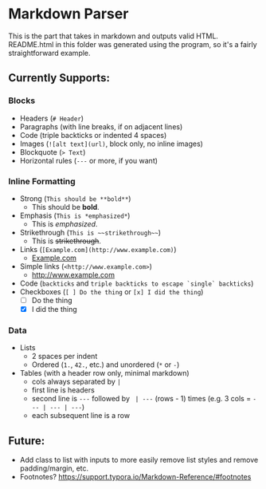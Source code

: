 # Markdown Parser

This is the part that takes in markdown and outputs valid HTML. README.html in this folder was generated using the program, so it's a fairly straightforward example.

## Currently Supports:

### Blocks

* Headers (`# Header`)
* Paragraphs (with line breaks, if on adjacent lines)
* Code (triple backticks or indented 4 spaces)
* Images (`![alt text](url)`, block only, no inline images)
* Blockquote (`> Text`)
* Horizontal rules (`---` or more, if you want)

### Inline Formatting

* Strong (`This should be **bold**`)
  * This should be **bold**.
* Emphasis (`This is *emphasized*`)
  * This is *emphasized*.
* Strikethrough (`This is ~~strikethrough~~`)
  * This is ~~strikethrough~~.
* Links (`[Example.com](http://www.example.com)`)
  * [Example.com](http://www.example.com)
* Simple links (`<http://www.example.com>`)
  * <http://www.example.com>
* Code (`backticks` and ```triple backticks to escape `single` backticks```)
* Checkboxes (`[ ] Do the thing` or `[x] I did the thing`)
  * [ ] Do the thing
  * [x] I did the thing

### Data

- Lists
  - 2 spaces per indent
  - Ordered (`1.`, `42.`, etc.) and unordered (`*` or `-`)
- Tables (with a header row only, minimal markdown)
  - cols always separated by ` | `
  - first line is headers
  - second line is `---` followed by ` | ---` (rows - 1) times (e.g. 3 cols = `--- | --- | ---`)
  - each subsequent line is a row 
  

## Future:

- Add class to list with inputs to more easily remove list styles and remove padding/margin, etc.
- Footnotes? <https://support.typora.io/Markdown-Reference/#footnotes>